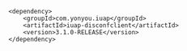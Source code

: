 	<dependency>
        <groupId>com.yonyou.iuap</groupId>
        <artifactId>iuap-disconfclient</artifactId>
        <version>3.1.0-RELEASE</version>
    </dependency>